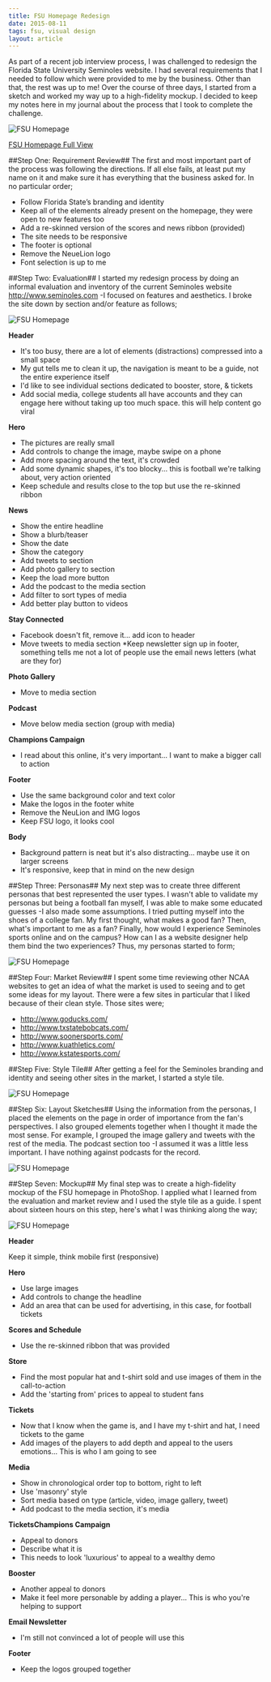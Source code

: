 ```yaml
---
title: FSU Homepage Redesign
date: 2015-08-11
tags: fsu, visual design
layout: article
---
```


As part of a recent job interview process, I was challenged to redesign the Florida State University Seminoles website. I had several requirements that I needed to follow which were provided to me by the business. Other than that, the rest was up to me! Over the course of three days, I started from a sketch and worked my way up to a high-fidelity mockup. I decided to keep my notes here in my journal about the process that I took to complete the challenge.

![FSU Homepage](2015-08-11-fsu-homepage-redesign/fsu_homepage_browser.jpg)

[FSU Homepage Full View](2015-08-11-fsu-homepage-redesign/fsu_homepage_browser.jpg)

##Step One: Requirement Review##
The first and most important part of the process was following the directions. If all else fails, at least put my name on it and make sure it has everything that the business asked for. In no particular order;

* Follow Florida State’s branding and identity
* Keep all of the elements already present on the homepage, they were open to new features too 
* Add a re-skinned version of the scores and news ribbon (provided)
* The site needs to be responsive
* The footer is optional
* Remove the NeueLion logo 
* Font selection is up to me

##Step Two: Evaluation##
I started my redesign process by doing an informal evaluation and inventory of the current Seminoles website <http://www.seminoles.com> -I focused on features and aesthetics. I broke the site down by section and/or feature as follows;

![FSU Homepage](2015-08-11-fsu-homepage-redesign/fsu_homepage_original.jpg)

__Header__

* It's too busy, there are a lot of elements (distractions) compressed into a small space
* My gut tells me to clean it up, the navigation is meant to be a guide, not the entire experience itself
* I'd like to see individual sections dedicated to booster, store, & tickets
* Add social media, college students all have accounts and they can engage here without taking up too much space. this will help content go viral

__Hero__

* The pictures are really small
* Add controls to change the image, maybe swipe on a phone
* Add more spacing around the text, it's crowded
* Add some dynamic shapes, it's too blocky... this is football we're talking about, very action oriented
* Keep schedule and results close to the top but use the re-skinned ribbon

__News__

* Show the entire headline
* Show a blurb/teaser
* Show the date
* Show the category
* Add tweets to section 
* Add photo gallery to section 
* Keep the load more button 
* Add the podcast to the media section
* Add filter to sort types of media 
* Add better play button to videos

__Stay Connected__

* Facebook doesn't fit, remove it... add icon to header 
* Move tweets to media section
*Keep newsletter sign up in footer, something tells me not a lot of people use the email news letters (what are they for)

__Photo Gallery__

* Move to media section 

__Podcast__

* Move below media section (group with media) 

__Champions Campaign__

* I read about this online, it's very important... I want to make a bigger call to action

__Footer__

* Use the same background color and text color
* Make the logos in the footer white
* Remove the NeuLion and IMG logos
* Keep FSU logo, it looks cool

__Body__

* Background pattern is neat but it's also distracting... maybe use it on larger screens
* It's responsive, keep that in mind on the new design


##Step Three: Personas##
My next step was to create three different personas that best represented the user types. I wasn't able to validate my personas but being a football fan myself, I was able to make some educated guesses -I also made some assumptions. I tried putting myself into the shoes of a college fan. My first thought, what makes a good fan? Then, what's important to me as a fan? Finally, how would I experience Seminoles sports online and on the campus? How can I as a website designer help them bind the two experiences? Thus, my personas started to form;

![FSU Homepage](2015-08-11-fsu-homepage-redesign/fsu_personas.jpg)

##Step Four: Market Review##
I spent some time reviewing other NCAA  websites to get an idea of what the market is used to seeing and to get some ideas for my layout. There were a few sites in particular that I liked because of their clean style. Those sites were;

* <http://www.goducks.com/>
* <http://www.txstatebobcats.com/>
* <http://www.soonersports.com/>
* <http://www.kuathletics.com/>
* <http://www.kstatesports.com/>

##Step Five: Style Tile##
After getting a feel for the Seminoles branding and identity and seeing other sites in the market, I started a style tile. 

![FSU Homepage](2015-08-11-fsu-homepage-redesign/fsu_style_tile.jpg)

##Step Six: Layout Sketches##
Using the information from the personas, I placed the elements on the page in order of importance from the fan's perspectives. I also grouped elements together when I thought it made the most sense. For example, I grouped the image gallery and tweets with the rest of the media. The podcast section too -I assumed it was a little less important. I have nothing against podcasts for the record.

![FSU Homepage](2015-08-11-fsu-homepage-redesign/fsu_sketches.jpg)

##Step Seven: Mockup##
My final step was to create a high-fidelity mockup of the FSU homepage in PhotoShop. I applied what I learned from the evaluation and market review and I used the style tile as a guide. I spent about sixteen hours on this step, here's what I was thinking along the way;

![FSU Homepage](2015-08-11-fsu-homepage-redesign/fsu_homepage_browser.jpg)

__Header__

Keep it simple, think mobile first (responsive)

__Hero__

* Use large images
* Add controls to change the headline
* Add an area that can be used for advertising, in this case, for football tickets

__Scores and Schedule__

* Use the re-skinned ribbon that was provided

__Store__

* Find the most popular hat and t-shirt sold and use images of them in the call-to-action
* Add the 'starting from' prices to appeal to student fans

__Tickets__

* Now that I know when the game is, and I have my t-shirt and hat, I need tickets to the game
* Add images of the players to add depth and appeal to the users emotions... This is who I am going to see

__Media__

* Show in chronological order top to bottom, right to left
* Use 'masonry' style 
* Sort media based on type (article, video, image gallery, tweet)
* Add podcast to the media section, it's media

__TicketsChampions Campaign__

* Appeal to donors
* Describe what it is 
* This needs to look 'luxurious' to appeal to a wealthy demo

__Booster__

* Another appeal to donors
* Make it feel more personable by adding a player... This is who you're helping to support

__Email Newsletter__

* I'm still not convinced a lot of people will use this

__Footer__

* Keep the logos grouped together